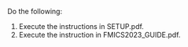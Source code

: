 Do the following:
1. Execute the instructions in SETUP.pdf.
2. Execute the instruction in FMICS2023_GUIDE.pdf.